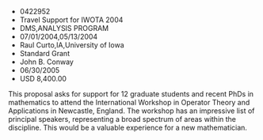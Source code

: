 
* 0422952
* Travel Support for IWOTA 2004
* DMS,ANALYSIS PROGRAM
* 07/01/2004,05/13/2004
* Raul Curto,IA,University of Iowa
* Standard Grant
* John B. Conway
* 06/30/2005
* USD 8,400.00

This proposal asks for support for 12 graduate students and recent PhDs in
mathematics to attend the International Workshop in Operator Theory and
Applications in Newcastle, England. The workshop has an impressive list of
principal speakers, representing a broad spectrum of areas within the
discipline. This would be a valuable experience for a new mathematician.
